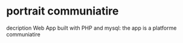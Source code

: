 # portrait communiatire 
decription
Web App built with PHP and mysql:  the app is a platforme communiatire 
